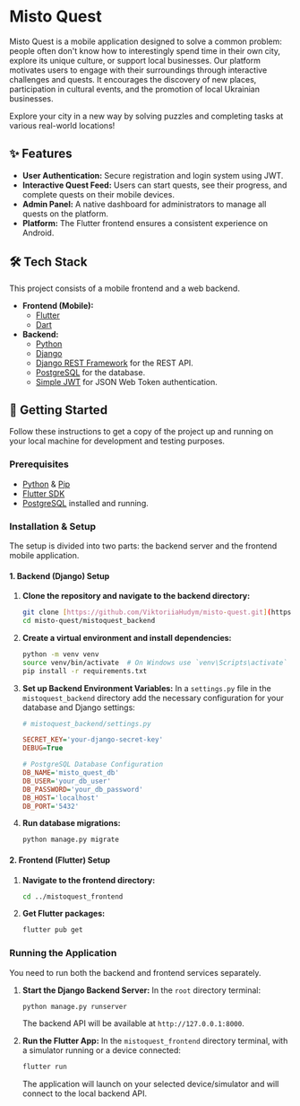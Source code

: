 # Misto Quest

Misto Quest is a mobile application designed to solve a common problem: people often don't know how to interestingly spend time in their own city, explore its unique culture, or support local businesses. Our platform motivates users to engage with their surroundings through interactive challenges and quests. It encourages the discovery of new places, participation in cultural events, and the promotion of local Ukrainian businesses.

Explore your city in a new way by solving puzzles and completing tasks at various real-world locations!

## ✨ Features

* **User Authentication:** Secure registration and login system using JWT.
* **Interactive Quest Feed:** Users can start quests, see their progress, and complete quests on their mobile devices.
* **Admin Panel:** A native dashboard for administrators to manage all quests on the platform.
* **Platform:** The Flutter frontend ensures a consistent experience on Android.

## 🛠️ Tech Stack

This project consists of a mobile frontend and a web backend.

* **Frontend (Mobile):**
    * [Flutter](https://flutter.dev/)
    * [Dart](https://dart.dev/)
* **Backend:**
    * [Python](https://www.python.org/)
    * [Django](https://www.djangoproject.com/)
    * [Django REST Framework](https://www.django-rest-framework.org/) for the REST API.
    * [PostgreSQL](https://www.postgresql.org/) for the database.
    * [Simple JWT](https://django-rest-framework-simplejwt.readthedocs.io/) for JSON Web Token authentication.

## 🚀 Getting Started

Follow these instructions to get a copy of the project up and running on your local machine for development and testing purposes.

### Prerequisites

* [Python](https://www.python.org/downloads/) & [Pip](https://pip.pypa.io/en/stable/installation/)
* [Flutter SDK](https://docs.flutter.dev/get-started/install)
* [PostgreSQL](https://www.postgresql.org/download/) installed and running.

### Installation & Setup

The setup is divided into two parts: the backend server and the frontend mobile application.

#### 1. Backend (Django) Setup

1.  **Clone the repository and navigate to the backend directory:**
    ```sh
    git clone [https://github.com/ViktoriiaHudym/misto-quest.git](https://github.com/ViktoriiaHudym/misto-quest.git)
    cd misto-quest/mistoquest_backend 
    ```
    
2.  **Create a virtual environment and install dependencies:**
    ```sh
    python -m venv venv
    source venv/bin/activate  # On Windows use `venv\Scripts\activate`
    pip install -r requirements.txt
    ```

3.  **Set up Backend Environment Variables:**
    In a `settings.py` file in the `mistoquest_backend` directory add the necessary configuration for your database and Django settings:
    ```ini
    # mistoquest_backend/settings.py
    
    SECRET_KEY='your-django-secret-key'
    DEBUG=True
    
    # PostgreSQL Database Configuration
    DB_NAME='misto_quest_db'
    DB_USER='your_db_user'
    DB_PASSWORD='your_db_password'
    DB_HOST='localhost'
    DB_PORT='5432'
    ```

4.  **Run database migrations:**
    ```sh
    python manage.py migrate
    ```

#### 2. Frontend (Flutter) Setup

1.  **Navigate to the frontend directory:**
    ```sh
    cd ../mistoquest_frontend 
    ```

2.  **Get Flutter packages:**
    ```sh
    flutter pub get
    ```

### Running the Application

You need to run both the backend and frontend services separately.

1.  **Start the Django Backend Server:**
    In the `root` directory terminal:
    ```sh
    python manage.py runserver
    ```
    The backend API will be available at `http://127.0.0.1:8000`.

2.  **Run the Flutter App:**
    In the `mistoquest_frontend` directory terminal, with a simulator running or a device connected:
    ```sh
    flutter run
    ```
    The application will launch on your selected device/simulator and will connect to the local backend API.
